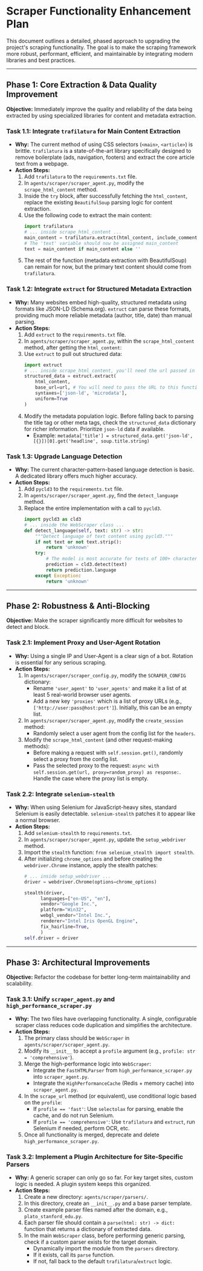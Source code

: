 # Scraper Functionality Enhancement Plan

This document outlines a detailed, phased approach to upgrading the project's scraping functionality. The goal is to make the scraping framework more robust, performant, efficient, and maintainable by integrating modern libraries and best practices.

---

## Phase 1: Core Extraction & Data Quality Improvement

**Objective:** Immediately improve the quality and reliability of the data being extracted by using specialized libraries for content and metadata extraction.

### Task 1.1: Integrate `trafilatura` for Main Content Extraction
- **Why:** The current method of using CSS selectors (`<main>`, `<article>`) is brittle. `trafilatura` is a state-of-the-art library specifically designed to remove boilerplate (ads, navigation, footers) and extract the core article text from a webpage.
- **Action Steps:**
    1.  Add `trafilatura` to the `requirements.txt` file.
    2.  In `agents/scraper/scraper_agent.py`, modify the `scrape_html_content` method.
    3.  Inside the `try` block, after successfully fetching the `html_content`, replace the existing `BeautifulSoup` parsing logic for content extraction.
    4.  Use the following code to extract the main content:
        ```python
        import trafilatura
        # ... inside scrape_html_content ...
        main_content = trafilatura.extract(html_content, include_comments=False, include_tables=True)
        # The 'text' variable should now be assigned main_content
        text = main_content if main_content else ''
        ```
    5.  The rest of the function (metadata extraction with BeautifulSoup) can remain for now, but the primary text content should come from `trafilatura`.

### Task 1.2: Integrate `extruct` for Structured Metadata Extraction
- **Why:** Many websites embed high-quality, structured metadata using formats like JSON-LD (Schema.org). `extruct` can parse these formats, providing much more reliable metadata (author, title, date) than manual parsing.
- **Action Steps:**
    1.  Add `extruct` to the `requirements.txt` file.
    2.  In `agents/scraper/scraper_agent.py`, within the `scrape_html_content` method, after getting the `html_content`:
    3.  Use `extruct` to pull out structured data:
        ```python
        import extruct
        # ... inside scrape_html_content, you'll need the url passed in ...
        structured_data = extruct.extract(
            html_content,
            base_url=url, # You will need to pass the URL to this function
            syntaxes=['json-ld', 'microdata'],
            uniform=True
        )
        ```
    4.  Modify the metadata population logic. Before falling back to parsing the title tag or other meta tags, check the `structured_data` dictionary for richer information. Prioritize `json-ld` data if available.
        -   Example: `metadata['title'] = structured_data.get('json-ld', [{}])[0].get('headline', soup.title.string)`

### Task 1.3: Upgrade Language Detection
- **Why:** The current character-pattern-based language detection is basic. A dedicated library offers much higher accuracy.
- **Action Steps:**
    1.  Add `pycld3` to the `requirements.txt` file.
    2.  In `agents/scraper/scraper_agent.py`, find the `detect_language` method.
    3.  Replace the entire implementation with a call to `pycld3`.
        ```python
        import pycld3 as cld3
        # ... inside the WebScraper class ...
        def detect_language(self, text: str) -> str:
            """Detect language of text content using pycld3."""
            if not text or not text.strip():
                return 'unknown'
            try:
                # The model is most accurate for texts of 100+ characters.
                prediction = cld3.detect(text)
                return prediction.language
            except Exception:
                return 'unknown'
        ```

---

## Phase 2: Robustness & Anti-Blocking

**Objective:** Make the scraper significantly more difficult for websites to detect and block.

### Task 2.1: Implement Proxy and User-Agent Rotation
- **Why:** Using a single IP and User-Agent is a clear sign of a bot. Rotation is essential for any serious scraping.
- **Action Steps:**
    1.  In `agents/scraper/scraper_config.py`, modify the `SCRAPER_CONFIG` dictionary:
        -   Rename `'user_agent'` to `'user_agents'` and make it a list of at least 5 real-world browser user agents.
        -   Add a new key `'proxies'` which is a list of proxy URLs (e.g., `['http://user:pass@host:port']`). Initially, this can be an empty list.
    2.  In `agents/scraper/scraper_agent.py`, modify the `create_session` method:
        -   Randomly select a user agent from the config list for the `headers`.
    3.  Modify the `scrape_html_content` (and other request-making methods):
        -   Before making a request with `self.session.get()`, randomly select a proxy from the config list.
        -   Pass the selected proxy to the request: `async with self.session.get(url, proxy=random_proxy) as response:`. Handle the case where the proxy list is empty.

### Task 2.2: Integrate `selenium-stealth`
- **Why:** When using Selenium for JavaScript-heavy sites, standard Selenium is easily detectable. `selenium-stealth` patches it to appear like a normal browser.
- **Action Steps:**
    1.  Add `selenium-stealth` to `requirements.txt`.
    2.  In `agents/scraper/scraper_agent.py`, update the `setup_webdriver` method.
    3.  Import the `stealth` function: `from selenium_stealth import stealth`.
    4.  After initializing `chrome_options` and before creating the `webdriver.Chrome` instance, apply the stealth patches:
        ```python
        # ... inside setup_webdriver ...
        driver = webdriver.Chrome(options=chrome_options)
        
        stealth(driver,
              languages=["en-US", "en"],
              vendor="Google Inc.",
              platform="Win32",
              webgl_vendor="Intel Inc.",
              renderer="Intel Iris OpenGL Engine",
              fix_hairline=True,
              )
        self.driver = driver
        ```

---

## Phase 3: Architectural Improvements

**Objective:** Refactor the codebase for better long-term maintainability and scalability.

### Task 3.1: Unify `scraper_agent.py` and `high_performance_scraper.py`
- **Why:** The two files have overlapping functionality. A single, configurable scraper class reduces code duplication and simplifies the architecture.
- **Action Steps:**
    1.  The primary class should be `WebScraper` in `agents/scraper/scraper_agent.py`.
    2.  Modify its `__init__` to accept a `profile` argument (e.g., `profile: str = 'comprehensive'`).
    3.  Merge the high-performance logic into `WebScraper`:
        -   Integrate the `FastHTMLParser` from `high_performance_scraper.py` into `scraper_agent.py`.
        -   Integrate the `HighPerformanceCache` (Redis + memory cache) into `scraper_agent.py`.
    4.  In the `scrape_url` method (or equivalent), use conditional logic based on the `profile`:
        -   If `profile == 'fast'`: Use `selectolax` for parsing, enable the cache, and do not run Selenium.
        -   If `profile == 'comprehensive'`: Use `trafilatura` and `extruct`, run Selenium if needed, perform OCR, etc.
    5.  Once all functionality is merged, deprecate and delete `high_performance_scraper.py`.

### Task 3.2: Implement a Plugin Architecture for Site-Specific Parsers
- **Why:** A generic scraper can only go so far. For key target sites, custom logic is needed. A plugin system keeps this organized.
- **Action Steps:**
    1.  Create a new directory: `agents/scraper/parsers/`.
    2.  In this directory, create an `__init__.py` and a base parser template.
    3.  Create example parser files named after the domain, e.g., `plato_stanford_edu.py`.
    4.  Each parser file should contain a `parse(html: str) -> dict:` function that returns a dictionary of extracted data.
    5.  In the main `WebScraper` class, before performing generic parsing, check if a custom parser exists for the target domain.
        -   Dynamically import the module from the `parsers` directory.
        -   If it exists, call its `parse` function.
        -   If not, fall back to the default `trafilatura`/`extruct` logic.

